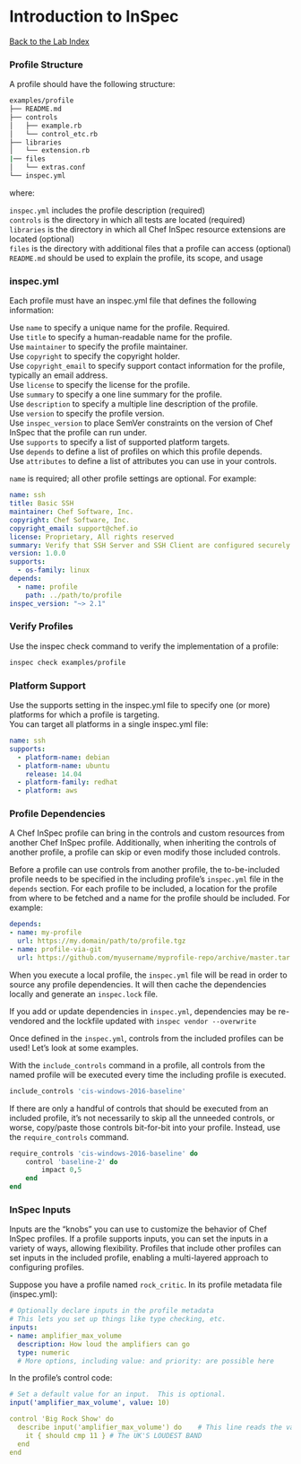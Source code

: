 # Introduction to InSpec

[Back to the Lab Index](../README.md)

### Profile Structure

A profile should have the following structure:

```bash
examples/profile
├── README.md
├── controls
│   ├── example.rb
│   └── control_etc.rb
├── libraries
│   └── extension.rb
|── files
│   └── extras.conf
└── inspec.yml
```
where:

`inspec.yml` includes the profile description (required)  
`controls` is the directory in which all tests are located (required)  
`libraries` is the directory in which all Chef InSpec resource extensions are located (optional)  
`files` is the directory with additional files that a profile can access (optional)  
`README.md` should be used to explain the profile, its scope, and usage
  
    
### inspec.yml
  
Each profile must have an inspec.yml file that defines the following information:  

Use `name` to specify a unique name for the profile. Required.  
Use `title` to specify a human-readable name for the profile.  
Use `maintainer` to specify the profile maintainer.  
Use `copyright` to specify the copyright holder.  
Use `copyright_email` to specify support contact information for the profile, typically an email address.  
Use `license` to specify the license for the profile.  
Use `summary` to specify a one line summary for the profile.  
Use `description` to specify a multiple line description of the profile.  
Use `version` to specify the profile version.  
Use `inspec_version` to place SemVer constraints on the version of Chef InSpec that the profile can run under.  
Use `supports` to specify a list of supported platform targets.  
Use `depends` to define a list of profiles on which this profile depends.  
Use `attributes` to define a list of attributes you can use in your controls.  
  
`name` is required; all other profile settings are optional. For example:  
```yml
name: ssh
title: Basic SSH
maintainer: Chef Software, Inc.
copyright: Chef Software, Inc.
copyright_email: support@chef.io
license: Proprietary, All rights reserved
summary: Verify that SSH Server and SSH Client are configured securely
version: 1.0.0
supports:
  - os-family: linux
depends:
  - name: profile
    path: ../path/to/profile
inspec_version: "~> 2.1"
```
  

### Verify Profiles
  
Use the inspec check command to verify the implementation of a profile:  
```bash
inspec check examples/profile
```
  

### Platform Support

Use the supports setting in the inspec.yml file to specify one (or more) platforms for which a profile is targeting.   
You can target all platforms in a single inspec.yml file:
```yml
name: ssh
supports:
  - platform-name: debian
  - platform-name: ubuntu
    release: 14.04
  - platform-family: redhat
  - platform: aws
```
  

### Profile Dependencies
A Chef InSpec profile can bring in the controls and custom resources from another Chef InSpec profile. Additionally, when inheriting the controls of another profile, a profile can skip or even modify those included controls.  
  
Before a profile can use controls from another profile, the to-be-included profile needs to be specified in the including profile’s `inspec.yml` file in the `depends` section. For each profile to be included, a location for the profile from where to be fetched and a name for the profile should be included. For example:  
```yml
depends:
- name: my-profile
  url: https://my.domain/path/to/profile.tgz
- name: profile-via-git
  url: https://github.com/myusername/myprofile-repo/archive/master.tar.gz
```

When you execute a local profile, the `inspec.yml` file will be read in order to source any profile dependencies. It will then cache the dependencies locally and generate an `inspec.lock` file.  
  
If you add or update dependencies in `inspec.yml`, dependencies may be re-vendored and the lockfile updated with `inspec vendor --overwrite`  

Once defined in the `inspec.yml`, controls from the included profiles can be used! Let’s look at some examples.  
  
With the `include_controls` command in a profile, all controls from the named profile will be executed every time the including profile is executed.  
  
```ruby
include_controls 'cis-windows-2016-baseline'
```
  
If there are only a handful of controls that should be executed from an included profile, it’s not necessarily to skip all the unneeded controls, or worse, copy/paste those controls bit-for-bit into your profile. Instead, use the `require_controls` command.
  
```ruby
require_controls 'cis-windows-2016-baseline' do
    control 'baseline-2' do
        impact 0,5
    end
end
```
  
### InSpec Inputs
Inputs are the “knobs” you can use to customize the behavior of Chef InSpec profiles. If a profile supports inputs, you can set the inputs in a variety of ways, allowing flexibility. Profiles that include other profiles can set inputs in the included profile, enabling a multi-layered approach to configuring profiles.  
  
Suppose you have a profile named `rock_critic`. In its profile metadata file (inspec.yml):  
```yml
# Optionally declare inputs in the profile metadata
# This lets you set up things like type checking, etc.
inputs:
- name: amplifier_max_volume
  description: How loud the amplifiers can go
  type: numeric
  # More options, including value: and priority: are possible here
```
  
In the profile’s control code:  
```yml
# Set a default value for an input.  This is optional.
input('amplifier_max_volume', value: 10)

control 'Big Rock Show' do
  describe input('amplifier_max_volume') do    # This line reads the value of the input
    it { should cmp 11 } # The UK'S LOUDEST BAND
  end
end
```
